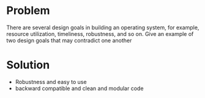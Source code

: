 # Problem
There are several design goals in building an operating system, for example, resource utilization, timeliness, robustness, and so on. Give an example of two design goals that may contradict one another
# Solution
- Robustness and easy to use
- backward compatible and clean and modular code

